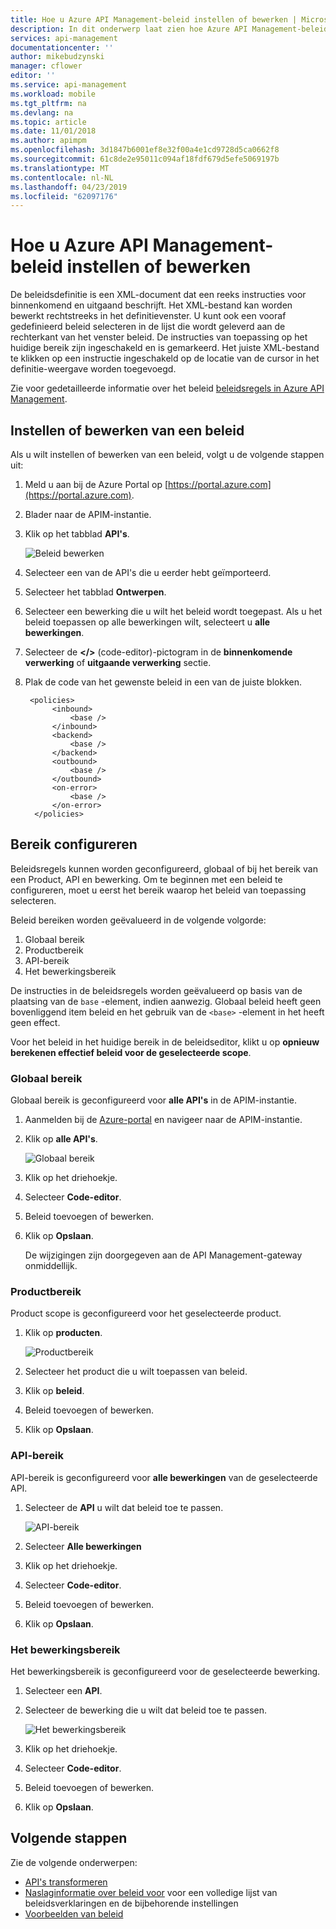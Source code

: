 ```yaml
---
title: Hoe u Azure API Management-beleid instellen of bewerken | Microsoft Docs
description: In dit onderwerp laat zien hoe Azure API Management-beleid instellen of bewerken.
services: api-management
documentationcenter: ''
author: mikebudzynski
manager: cflower
editor: ''
ms.service: api-management
ms.workload: mobile
ms.tgt_pltfrm: na
ms.devlang: na
ms.topic: article
ms.date: 11/01/2018
ms.author: apimpm
ms.openlocfilehash: 3d1847b6001ef8e32f00a4e1cd9728d5ca0662f8
ms.sourcegitcommit: 61c8de2e95011c094af18fdf679d5efe5069197b
ms.translationtype: MT
ms.contentlocale: nl-NL
ms.lasthandoff: 04/23/2019
ms.locfileid: "62097176"
---
```

# <a name="how-to-set-or-edit-azure-api-management-policies"></a>Hoe u Azure API Management-beleid instellen of bewerken

De beleidsdefinitie is een XML-document dat een reeks instructies voor binnenkomend en uitgaand beschrijft. Het XML-bestand kan worden bewerkt rechtstreeks in het definitievenster. U kunt ook een vooraf gedefinieerd beleid selecteren in de lijst die wordt geleverd aan de rechterkant van het venster beleid. De instructies van toepassing op het huidige bereik zijn ingeschakeld en is gemarkeerd. Het juiste XML-bestand te klikken op een instructie ingeschakeld op de locatie van de cursor in het definitie-weergave worden toegevoegd. 

Zie voor gedetailleerde informatie over het beleid [beleidsregels in Azure API Management](api-management-howto-policies.md).

## <a name="set-or-edit-a-policy"></a>Instellen of bewerken van een beleid

Als u wilt instellen of bewerken van een beleid, volgt u de volgende stappen uit:

1. Meld u aan bij de Azure Portal op [https://portal.azure.com](https://portal.azure.com).
2. Blader naar de APIM-instantie.
3. Klik op het tabblad **API's**.

    ![Beleid bewerken](./media/set-edit-policies/code-editor.png)

4. Selecteer een van de API's die u eerder hebt geïmporteerd.
5. Selecteer het tabblad **Ontwerpen**.
6. Selecteer een bewerking die u wilt het beleid wordt toegepast. Als u het beleid toepassen op alle bewerkingen wilt, selecteert u **alle bewerkingen**.
7. Selecteer de **</>** (code-editor)-pictogram in de **binnenkomende verwerking** of **uitgaande verwerking** sectie.
8. Plak de code van het gewenste beleid in een van de juiste blokken.
         
        <policies>
             <inbound>
                 <base />
             </inbound>
             <backend>
                 <base />
             </backend>
             <outbound>
                 <base />
             </outbound>
             <on-error>
                 <base />
             </on-error>
         </policies>
 
## <a name="configure-scope"></a>Bereik configureren

Beleidsregels kunnen worden geconfigureerd, globaal of bij het bereik van een Product, API en bewerking. Om te beginnen met een beleid te configureren, moet u eerst het bereik waarop het beleid van toepassing selecteren.

Beleid bereiken worden geëvalueerd in de volgende volgorde:

1. Globaal bereik
2. Productbereik
3. API-bereik
4. Het bewerkingsbereik

De instructies in de beleidsregels worden geëvalueerd op basis van de plaatsing van de `base` -element, indien aanwezig. Globaal beleid heeft geen bovenliggend item beleid en het gebruik van de `<base>` -element in het heeft geen effect.

Voor het beleid in het huidige bereik in de beleidseditor, klikt u op **opnieuw berekenen effectief beleid voor de geselecteerde scope**.

### <a name="global-scope"></a>Globaal bereik

Globaal bereik is geconfigureerd voor **alle API's** in de APIM-instantie.

1. Aanmelden bij de [Azure-portal](https://portal.azure.com/) en navigeer naar de APIM-instantie.
2. Klik op **alle API's**.

    ![Globaal bereik](./media/api-management-howto-policies/global-scope.png)

3. Klik op het driehoekje.
4. Selecteer **Code-editor**.
5. Beleid toevoegen of bewerken.
6. Klik op **Opslaan**. 

    De wijzigingen zijn doorgegeven aan de API Management-gateway onmiddellijk.

### <a name="product-scope"></a>Productbereik

Product scope is geconfigureerd voor het geselecteerde product.

1. Klik op **producten**.

    ![Productbereik](./media/api-management-howto-policies/product-scope.png)

2. Selecteer het product die u wilt toepassen van beleid.
3. Klik op **beleid**.
4. Beleid toevoegen of bewerken.
5. Klik op **Opslaan**. 

### <a name="api-scope"></a>API-bereik

API-bereik is geconfigureerd voor **alle bewerkingen** van de geselecteerde API.

1. Selecteer de **API** u wilt dat beleid toe te passen.

    ![API-bereik](./media/api-management-howto-policies/api-scope.png)

2. Selecteer **Alle bewerkingen**
3. Klik op het driehoekje.
4. Selecteer **Code-editor**.
5. Beleid toevoegen of bewerken.
6. Klik op **Opslaan**. 

### <a name="operation-scope"></a>Het bewerkingsbereik 

Het bewerkingsbereik is geconfigureerd voor de geselecteerde bewerking.

1. Selecteer een **API**.
2. Selecteer de bewerking die u wilt dat beleid toe te passen.

    ![Het bewerkingsbereik](./media/api-management-howto-policies/operation-scope.png)

3. Klik op het driehoekje.
4. Selecteer **Code-editor**.
5. Beleid toevoegen of bewerken.
6. Klik op **Opslaan**. 

## <a name="next-steps"></a>Volgende stappen

Zie de volgende onderwerpen:

+ [API's transformeren](transform-api.md)
+ [Naslaginformatie over beleid voor](api-management-policy-reference.md) voor een volledige lijst van beleidsverklaringen en de bijbehorende instellingen
+ [Voorbeelden van beleid](policy-samples.md)